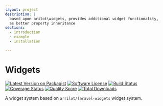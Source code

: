 ```yaml
---
layout: project
description: |
  based apon arilot\widgets, provides additional widget functionality, such
  as better property inheritance
sections:
  - introduction
  - example
  - installation

---
```

# Widgets

[![Latest Version on Packagist][ico-version]][link-packagist]
[![Software License][ico-license]](LICENSE.md)
[![Build Status][ico-travis]][link-travis]
[![Coverage Status][ico-scrutinizer]][link-scrutinizer]
[![Quality Score][ico-code-quality]][link-code-quality]
[![Total Downloads][ico-downloads]][link-downloads]

A widget system based on `arrilot/laravel-widgets` widget system.

[ico-version]: https://img.shields.io/packagist/v/benrowe/laravel-widgets.svg?style=flat-square
[ico-license]: https://img.shields.io/badge/license-MIT-brightgreen.svg?style=flat-square
[ico-travis]: https://img.shields.io/travis/benrowe/laravel-widgets/master.svg?style=flat-square
[ico-scrutinizer]: https://img.shields.io/scrutinizer/coverage/g/benrowe/laravel-widgets.svg?style=flat-square
[ico-code-quality]: https://img.shields.io/scrutinizer/g/benrowe/laravel-widgets.svg?style=flat-square
[ico-downloads]: https://img.shields.io/packagist/dt/benrowe/laravel-widgets.svg?style=flat-square

[link-packagist]: https://packagist.org/packages/benrowe/laravel-widgets
[link-travis]: https://travis-ci.org/benrowe/laravel-widgets
[link-scrutinizer]: https://scrutinizer-ci.com/g/benrowe/laravel-widgets/code-structure
[link-code-quality]: https://scrutinizer-ci.com/g/benrowe/laravel-widgets
[link-downloads]: https://packagist.org/packages/benrowe/laravel-widgets
[link-author]: https://github.com/benrowe
[link-contributors]: ../../contributors
